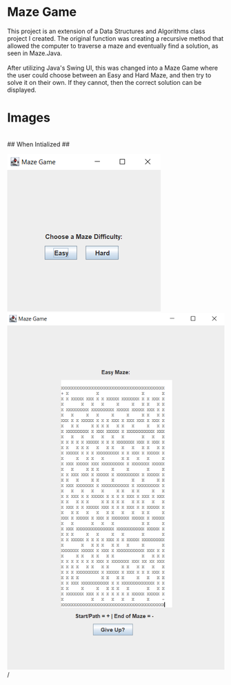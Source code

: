 # Maze Game
This project is an extension of a Data Structures and Algorithms class project I created. The original function was creating a recursive method that allowed the computer to traverse a maze and eventually find a solution, as seen in Maze.Java.
<br>
<br>
After utilizing Java's Swing UI, this was changed into a Maze Game where the user could choose between an Easy and Hard Maze, and then try to solve it on their own. If they cannot, then the correct solution can be displayed.

# Images
<br>
## When Intialized ##

![alt image](/src/images/MazeGameWhenInitialized.PNG?raw=true) ![alt image](/src/images/MazeGameEasy.PNG?raw=true)/




